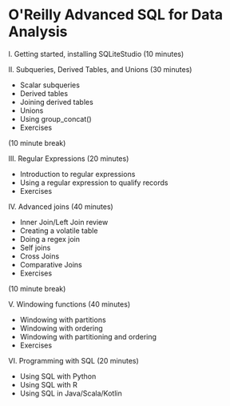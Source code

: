 
# O'Reilly Advanced SQL for Data Analysis

I. Getting started, installing SQLiteStudio (10 minutes)

II. Subqueries, Derived Tables, and Unions (30 minutes)
  * Scalar subqueries
  * Derived tables
  * Joining derived tables
  * Unions
  * Using group_concat()
  * Exercises

(10 minute break)

III. Regular Expressions (20 minutes)
  * Introduction to regular expressions
  * Using a regular expression to qualify records
  * Exercises

IV. Advanced joins (40 minutes)
  * Inner Join/Left Join review
  * Creating a volatile table
  * Doing a regex join
  * Self joins
  * Cross Joins
  * Comparative Joins
  * Exercises

(10 minute break)

V. Windowing functions (40 minutes)
  * Windowing with partitions
  * Windowing with ordering
  * Windowing with partitioning and ordering
  * Exercises

VI. Programming with SQL (20 minutes)
  - Using SQL with Python
  - Using SQL with R
  - Using SQL in Java/Scala/Kotlin
